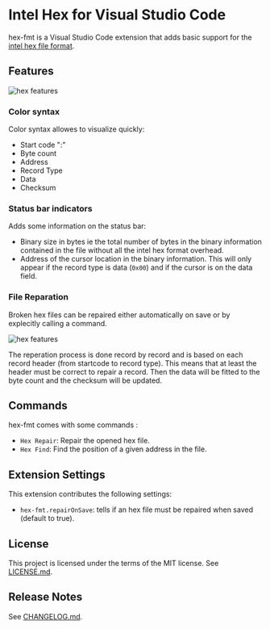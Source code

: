 # Intel Hex  for Visual Studio Code

hex-fmt is a Visual Studio Code extension that adds basic support for the [intel hex file format](http://en.wikipedia.org/wiki/Intel_HEX).

## Features

![hex features](https://github.com/keroc/hex-fmt/raw/master/images/example.gif)

### Color syntax

Color syntax allowes to visualize quickly:
* Start code ":"
* Byte count
* Address
* Record Type
* Data
* Checksum

### Status bar indicators

Adds some information on the status bar:
* Binary size in bytes ie the total number of bytes in the binary information contained in the file without all the intel hex format overhead.
* Address of the cursor location in the binary information. This will only appear if the record type is data (`0x00`) and if the cursor is on the data field.

### File Reparation

Broken hex files can be repaired either automatically on save or by explecitly calling a command.

![hex features](https://github.com/keroc/hex-fmt/raw/master/images/repair.gif)

The reperation process is done record by record and is based on each record header (from startcode to record type).
This means that at least the header must be correct to repair a record. Then the data will be fitted to the byte count and the checksum will be updated.

## Commands

hex-fmt comes with some commands :
* `Hex Repair`: Repair the opened hex file.
* `Hex Find`: Find the position of a given address in the file.

## Extension Settings

This extension contributes the following settings:

* `hex-fmt.repairOnSave`: tells if an hex file must be repaired when saved (default to true).

## License

This project is licensed under the terms of the MIT license.
See [LICENSE.md](https://github.com/keroc/hex-fmt/blob/master/LICENSE.md).

## Release Notes

See [CHANGELOG.md](https://github.com/keroc/hex-fmt/blob/master/CHANGELOG.md).